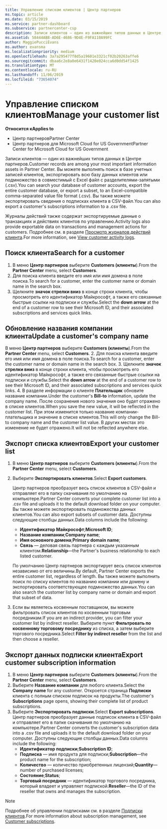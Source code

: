 ```yaml
---
title: Управление списком клиентов | Центр партнеров
ms.topic: article
ms.date: 03/15/2019
ms.service: partner-dashboard
ms.subservice: partnercenter-csp
description: Записи клиентов — один из важнейших типов данных в Центре партнеров.
ms.assetid: 58444AB8-AD6E-4686-9D4E-F9FA110A99FC
author: MaggiePucciEvans
ms.author: evansma
ms.localizationpriority: medium
ms.openlocfilehash: 3a7a295477f8d5a19601e3321cf02b20263affe6
ms.sourcegitcommit: dbaa6c2e8a0e6431f1420e024cca6d0dd54f1425
ms.translationtype: MT
ms.contentlocale: ru-RU
ms.lasthandoff: 11/06/2019
ms.locfileid: "73654074"
---
```

# <a name="manage-your-customer-list"></a><span data-ttu-id="08a2d-103">Управление списком клиентов</span><span class="sxs-lookup"><span data-stu-id="08a2d-103">Manage your customer list</span></span>

<span data-ttu-id="08a2d-104">**Относится к**</span><span class="sxs-lookup"><span data-stu-id="08a2d-104">**Applies to**</span></span>

-  <span data-ttu-id="08a2d-105">Центр партнеров</span><span class="sxs-lookup"><span data-stu-id="08a2d-105">Partner Center</span></span>
-  <span data-ttu-id="08a2d-106">Центр партнеров для Microsoft Cloud for US Government</span><span class="sxs-lookup"><span data-stu-id="08a2d-106">Partner Center for Microsoft Cloud for US Government</span></span>


<span data-ttu-id="08a2d-107">Записи клиентов — один из важнейших типов данных в Центре партнеров.</span><span class="sxs-lookup"><span data-stu-id="08a2d-107">Customer records are among your most important information assets in Partner Center.</span></span> <span data-ttu-id="08a2d-108">Вы можете выполнять поиск в базе учетных записей клиентов, экспортировать всю базу данных клиентов или подмножество в совместимый с Excel файл с разделителями-запятыми (.csv).</span><span class="sxs-lookup"><span data-stu-id="08a2d-108">You can search your database of customer accounts, export the entire customer database, or export a subset, to an Excel-compatible comma-separated value file format (.csv).</span></span> <span data-ttu-id="08a2d-109">Вы также можете экспортировать сведения о подписках клиента в CSV-файл.</span><span class="sxs-lookup"><span data-stu-id="08a2d-109">You can also export a customer's subscriptions information to a .csv file.</span></span>

<span data-ttu-id="08a2d-110">Журналы действий также содержат экспортируемые данные о транзакциях и действиях клиентов по управлению.</span><span class="sxs-lookup"><span data-stu-id="08a2d-110">Activity logs also provide exportable data on transactions and management actions for customers.</span></span> <span data-ttu-id="08a2d-111">Подробнее см. в разделе [Просмотр журналов действий клиента](activity-logs.md).</span><span class="sxs-lookup"><span data-stu-id="08a2d-111">For more information, see [View customer activity logs](activity-logs.md).</span></span>


## <a name="search-for-a-customer"></a><span data-ttu-id="08a2d-112">Поиск клиента</span><span class="sxs-lookup"><span data-stu-id="08a2d-112">Search for a customer</span></span>

1.  <span data-ttu-id="08a2d-113">В меню **Центр партнеров** выберите **Customers (клиенты**).</span><span class="sxs-lookup"><span data-stu-id="08a2d-113">From the **Partner Center** menu, select **Customers**.</span></span>
2.  <span data-ttu-id="08a2d-114">Для поиска клиента введите его имя или имя домена в поле поиска.</span><span class="sxs-lookup"><span data-stu-id="08a2d-114">To search for a customer, enter the customer name or domain name in the search box.</span></span>
3.  <span data-ttu-id="08a2d-115">Щелкните **значок стрелки вниз** в конце строки клиента, чтобы просмотреть его идентификатор Майкрософт, а также его связанные быстрые ссылки на подписки и службы.</span><span class="sxs-lookup"><span data-stu-id="08a2d-115">Select the **down arrow** at the end of a customer row to see their Microsoft ID, and their associated subscriptions and services quick links.</span></span>

## <a name="update-a-customers-company-name"></a><span data-ttu-id="08a2d-116">Обновление названия компании клиента</span><span class="sxs-lookup"><span data-stu-id="08a2d-116">Update a customer's company name</span></span>

<span data-ttu-id="08a2d-117">В меню **Центр партнеров** выберите **Customers (клиенты**).</span><span class="sxs-lookup"><span data-stu-id="08a2d-117">From the **Partner Center** menu, select **Customers**.</span></span>
2.  <span data-ttu-id="08a2d-118">Для поиска клиента введите его имя или имя домена в поле поиска.</span><span class="sxs-lookup"><span data-stu-id="08a2d-118">To search for a customer, enter the customer name or domain name in the search box.</span></span>
3.  <span data-ttu-id="08a2d-119">Щелкните **значок стрелки вниз** в конце строки клиента, чтобы просмотреть его идентификатор Майкрософт, а также его связанные быстрые ссылки на подписки и службы.</span><span class="sxs-lookup"><span data-stu-id="08a2d-119">Select the **down arrow** at the end of a customer row to see their Microsoft ID, and their associated subscriptions and services quick links.</span></span>
4.  <span data-ttu-id="08a2d-120">В разделе информации о клиенте **Плательщик** обновите название компании.</span><span class="sxs-lookup"><span data-stu-id="08a2d-120">Under the customer's **Bill-to** information, update the company name.</span></span> <span data-ttu-id="08a2d-121">После сохранения нового значения оно будет отражено в списке клиентов.</span><span class="sxs-lookup"><span data-stu-id="08a2d-121">When you save the new value, it will be reflected in the customer list.</span></span> <span data-ttu-id="08a2d-122">При этом изменится только название компании-плательщика и значение в списке клиентов.</span><span class="sxs-lookup"><span data-stu-id="08a2d-122">This will only change the Bill-to company name and the customer list value.</span></span> <span data-ttu-id="08a2d-123">В других местах это изменение не будет отражено.</span><span class="sxs-lookup"><span data-stu-id="08a2d-123">It will not be reflected anywhere else.</span></span>

## <a name="export-your-customer-list"></a><span data-ttu-id="08a2d-124">Экспорт списка клиентов</span><span class="sxs-lookup"><span data-stu-id="08a2d-124">Export your customer list</span></span>

1.  <span data-ttu-id="08a2d-125">В меню **Центр партнеров** выберите **Customers (клиенты**).</span><span class="sxs-lookup"><span data-stu-id="08a2d-125">From the **Partner Center** menu, select **Customers**.</span></span>
2.  <span data-ttu-id="08a2d-126">Выберите **Экспортировать клиентов**.</span><span class="sxs-lookup"><span data-stu-id="08a2d-126">Select **Export customers**.</span></span>

    <span data-ttu-id="08a2d-127">Центр партнеров преобразует весь список клиентов в CSV-файл и отправляет его в папку скачивания по умолчанию на компьютере.</span><span class="sxs-lookup"><span data-stu-id="08a2d-127">Partner Center converts your complete customer list into a .csv file and uploads it to the default download folder on your computer.</span></span> <span data-ttu-id="08a2d-128">Вы также можете экспортировать подмножества данных клиентов.</span><span class="sxs-lookup"><span data-stu-id="08a2d-128">You can also export subsets of customer data.</span></span> <span data-ttu-id="08a2d-129">Доступны следующие столбцы данных.</span><span class="sxs-lookup"><span data-stu-id="08a2d-129">Data columns include the following:</span></span>

    -   <span data-ttu-id="08a2d-130">**Идентификатор Майкрософт**;</span><span class="sxs-lookup"><span data-stu-id="08a2d-130">**Microsoft ID**;</span></span>
    -   <span data-ttu-id="08a2d-131">**Название компании**;</span><span class="sxs-lookup"><span data-stu-id="08a2d-131">**Company name**;</span></span>
    -   <span data-ttu-id="08a2d-132">**Имя основного домена**;</span><span class="sxs-lookup"><span data-stu-id="08a2d-132">**Primary domain name**;</span></span>
    -   <span data-ttu-id="08a2d-133">**Связь** — деловая связь партнера с каждым указанным клиентом.</span><span class="sxs-lookup"><span data-stu-id="08a2d-133">**Relationship**—the Partner's business relationship to each listed customer.</span></span>

    <span data-ttu-id="08a2d-134">По умолчанию Центр партнеров экспортирует весь список клиентов независимо от его величины.</span><span class="sxs-lookup"><span data-stu-id="08a2d-134">By default, Partner Center exports the entire customer list, regardless of length.</span></span> <span data-ttu-id="08a2d-135">Вы также можете выполнить поиск по списку клиентов по названию компании или домену и экспортировать соответствующее подмножество данных.</span><span class="sxs-lookup"><span data-stu-id="08a2d-135">You can also search the customer list by company name or domain and export that subset of data.</span></span>

3.  <span data-ttu-id="08a2d-136">Если вы являетесь косвенным поставщиком, вы можете фильтровать список клиентов по косвенным торговым посредникам.</span><span class="sxs-lookup"><span data-stu-id="08a2d-136">If you are an indirect provider, you can filter your customer list by indirect reseller.</span></span> <span data-ttu-id="08a2d-137">Выберите пункт **Фильтровать по косвенному торговому посреднику** из списка, а затем выберите торгового посредника.</span><span class="sxs-lookup"><span data-stu-id="08a2d-137">Select **Filter by indirect reseller** from the list and then choose a reseller.</span></span>


## <a name="export-customer-subscription-information"></a><span data-ttu-id="08a2d-138">Экспорт данных подписки клиента</span><span class="sxs-lookup"><span data-stu-id="08a2d-138">Export customer subscription information</span></span>

1.  <span data-ttu-id="08a2d-139">В меню **Центр партнеров** выберите **Customers (клиенты**).</span><span class="sxs-lookup"><span data-stu-id="08a2d-139">From the **Partner Center** menu, select **Customers**.</span></span>
2.  <span data-ttu-id="08a2d-140">Выберите **Название компании** для любого клиента.</span><span class="sxs-lookup"><span data-stu-id="08a2d-140">Select the **Company name** for any customer.</span></span> <span data-ttu-id="08a2d-141">Откроется страница **Подписки** клиента с полным списком подписок на продукты.</span><span class="sxs-lookup"><span data-stu-id="08a2d-141">The customer's **Subscriptions** page opens, showing their complete list of product subscriptions.</span></span>
3.  <span data-ttu-id="08a2d-142">Выберите **Экспортировать подписки**.</span><span class="sxs-lookup"><span data-stu-id="08a2d-142">Select **Export subscriptions**.</span></span> <span data-ttu-id="08a2d-143">Центр партнеров преобразует данные подписок клиента в CSV-файл и отправляет его в папке скачивания по умолчанию на компьютере.</span><span class="sxs-lookup"><span data-stu-id="08a2d-143">Partner Center converts the customer's subscription data into a .csv file and uploads it to the default download folder on your computer.</span></span> <span data-ttu-id="08a2d-144">Доступны следующие столбцы данных.</span><span class="sxs-lookup"><span data-stu-id="08a2d-144">Data columns include the following:</span></span>
    -   <span data-ttu-id="08a2d-145">**Идентификатор подписки**;</span><span class="sxs-lookup"><span data-stu-id="08a2d-145">**Subscription ID**;</span></span>
    -   <span data-ttu-id="08a2d-146">**Подписка** — имя продукта для подписки;</span><span class="sxs-lookup"><span data-stu-id="08a2d-146">**Subscription**—the product name for the subscription;</span></span>
    -   <span data-ttu-id="08a2d-147">**Количество** — количество приобретенных лицензий;</span><span class="sxs-lookup"><span data-stu-id="08a2d-147">**Quantity**—number of purchased licenses;</span></span>
    -   <span data-ttu-id="08a2d-148">**Состояние**;</span><span class="sxs-lookup"><span data-stu-id="08a2d-148">**Status**;</span></span>
    -   <span data-ttu-id="08a2d-149">**Торговый посредник** — идентификатор торгового посредника, который владеет и управляет подпиской.</span><span class="sxs-lookup"><span data-stu-id="08a2d-149">**Reseller**—the ID of the reseller that owns and manages the subscription.</span></span>

> [!NOTE]  
> <span data-ttu-id="08a2d-150">Подробнее об управлении подписками см. в разделе [Подписки клиентов](customer-subscriptions.md).</span><span class="sxs-lookup"><span data-stu-id="08a2d-150">For more information about subscription management, see [Customer subscriptions](customer-subscriptions.md).</span></span>

     

 

 



